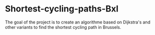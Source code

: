 # Shortest-cycling-paths-Bxl
The goal of the project is to create an algorithme based on Dijkstra's and other variants to find the shortest cycling path in Brussels.
